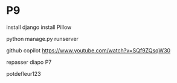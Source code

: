 # P9
 
install django
install Pillow

python manage.py runserver

github copilot
https://www.youtube.com/watch?v=SQf9ZQsqW30

repasser diapo P7

potdefleur123